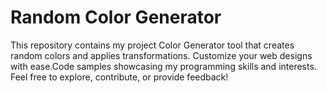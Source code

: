 # Random Color Generator
This repository contains my project Color Generator tool that creates random colors and applies transformations. Customize your web designs with ease.Code samples showcasing my programming skills and interests.  
Feel free to explore, contribute, or provide feedback!
